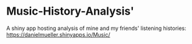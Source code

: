 # Music-History-Analysis'

A shiny app hosting analysis of mine and my friends' listening histories: https://danielmueller.shinyapps.io/Music/
